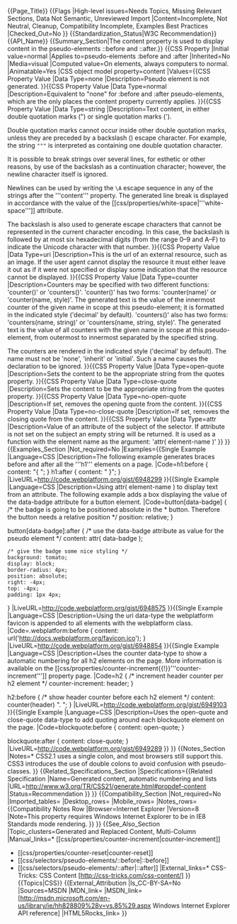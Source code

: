 {{Page_Title}}
{{Flags
|High-level issues=Needs Topics, Missing Relevant Sections, Data Not Semantic, Unreviewed Import
|Content=Incomplete, Not Neutral, Cleanup, Compatibility Incomplete, Examples Best Practices
|Checked_Out=No
}}
{{Standardization_Status|W3C Recommendation}}
{{API_Name}}
{{Summary_Section|The content property is used to display content in the pseudo-elements ::before and ::after.}}
{{CSS Property
|Initial value=normal
|Applies to=pseudo-elements :before and :after
|Inherited=No
|Media=visual
|Computed value=On elements, always computers to normal.
|Animatable=Yes
|CSS object model property=content
|Values={{CSS Property Value
|Data Type=none
|Description=Pseudo element is not generated.
}}{{CSS Property Value
|Data Type=normal
|Description=Equivalent to "none" for :before and :after pseudo-elements, which are the only places the content property currently applies.
}}{{CSS Property Value
|Data Type=string
|Description=Text content, in either double quotation marks (") or single quotation marks ('). 

Double quotation marks cannot occur inside other double quotation marks, unless they are preceded by a backslash (\) escape character. For example, the string <code>"\""</code> is interpreted as containing one double quotation character.

It is possible to break strings over several lines, for esthetic or other reasons, by use of the backslash as a continuation character; however, the newline character itself is ignored.

Newlines can be used by writing the <code>\A</code> escape sequence in any of the strings after the '''content''' property. The generated line break is displayed in accordance with the value of the [[css/properties/white-space|'''white-space''']] attribute.

The backslash is also used to generate escape characters that cannot be represented in the current character encoding. In this case, the backslash is followed by at most six hexadecimal digits (from the range 0–9 and A–F) to indicate the Unicode character with that number.
}}{{CSS Property Value
|Data Type=uri
|Description=This is the url of an external resource, such as an image. If the user agent cannot display the resource it must either leave it out as if it were not specified or display some indication that the resource cannot be displayed.
}}{{CSS Property Value
|Data Type=counter
|Description=Counters may be specified with two different functions: 'counter()' or 'counters()'.  'counter()' has two forms: 'counter(name)' or 'counter(name, style)'. The generated text is the value of the innermost counter of the given name in scope at this pseudo-element; it is formatted in the indicated style ('decimal' by default).  'counters()'  also has two forms: 'counters(name, string)' or 'counters(name, string, style)'. The generated text is the value of all counters with the given name in scope at this pseudo-element, from outermost to innermost separated by the specified string. 

The counters are rendered in the indicated style ('decimal' by default). The name must not be 'none', 'inherit' or 'initial'. Such a name causes the declaration to be ignored.
}}{{CSS Property Value
|Data Type=open-quote
|Description=Sets the content to be the appropriate string from the quotes property.
}}{{CSS Property Value
|Data Type=close-quote
|Description=Sets the content to be the appropriate string from the quotes property.
}}{{CSS Property Value
|Data Type=no-open-quote
|Description=If set, removes the opening quote from the content.
}}{{CSS Property Value
|Data Type=no-close-quote
|Description=If set, removes the closing quote from the content.
}}{{CSS Property Value
|Data Type=attr
|Description=Value of an attribute of the subject of the selector. If attribute is not set on the subject an empty string will be returned. It is used as a function with the element name as the argument: 'attr( element-name )'
}}
}}
{{Examples_Section
|Not_required=No
|Examples={{Single Example
|Language=CSS
|Description=The following example generates braces before and after
all the '''h1''' elements on a page.
|Code=h1:before {
    content: "{ ";
}
h1:after {
    content: " }";
}
|LiveURL=http://code.webplatform.org/gist/6948299
}}{{Single Example
|Language=CSS
|Description=Using attr( element-name ) to display text from an attribute.  The following example adds a box displaying the value of the data-badge attribute for a button element.
|Code=button[data-badge] {
	/* the badge is going to be positioned absolute in the 
	 * button. Therefore the button needs a relative position */
	position: relative;
}

button[data-badge]:after {
	/* use the data-badge attribute as value for the pseudo element */
	content: attr( data-badge );
	
	/* give the badge some nice styling */
	background: tomato;
	display: block;
	border-radius: 4px;
	position: absolute;
	right: -4px;
	top: -4px;
	padding: 1px 4px;
}
|LiveURL=http://code.webplatform.org/gist/6948575
}}{{Single Example
|Language=CSS
|Description=Using the uri data-type the webplatform favicon is appended to all elements with the webplatform class.
|Code=.webplatform:before {
    content: url('http://docs.webplatform.org/favicon.ico');
}
|LiveURL=http://code.webplatform.org/gist/6948854
}}{{Single Example
|Language=CSS
|Description=Uses the counter data-type to show a automatic numbering for all h2 elements on the page. More information is available on the [[css/properties/counter-increment{{!}}'''counter-increment''']] property page.
|Code=h2 {
/*  increment header counter per h2 element */
    counter-increment: header;
}

h2:before {
/*  show header counter before each h2 element */
    content: counter(header) ". ";
}
|LiveURL=http://code.webplatform.org/gist/6949103
}}{{Single Example
|Language=CSS
|Description=Uses the open-quote and close-quote data-type to add quoting around each blockquote element on the page.
|Code=blockquote:before {
    content: open-quote;
}

blockquote:after {
    content: close-quote;
}
|LiveURL=http://code.webplatform.org/gist/6949289
}}
}}
{{Notes_Section
|Notes=* CSS2.1 uses a single colon, and most browsers still support this. CSS3 introduces the use of double colons to avoid confusion with pseudo-classes.
}}
{{Related_Specifications_Section
|Specifications={{Related Specification
|Name=Generated content, automatic numbering and lists
|URL=http://www.w3.org/TR/CSS21/generate.html#propdef-content
|Status=Recommendation
}}
}}
{{Compatibility_Section
|Not_required=No
|Imported_tables=
|Desktop_rows=
|Mobile_rows=
|Notes_rows={{Compatibility Notes Row
|Browser=Internet Explorer
|Version=8
|Note=This property requires Windows Internet Explorer to be in IE8 Standards mode rendering.
}}
}}
{{See_Also_Section
|Topic_clusters=Generated and Replaced Content, Multi-Column
|Manual_links=* [[css/properties/counter-increment|counter-increment]]
* [[css/properties/counter-reset|counter-reset]]
* [[css/selectors/pseudo-elements/::before|::before]]
* [[css/selectors/pseudo-elements/::after|::after]]
|External_links=* CSS-Tricks: CSS Content [http://css-tricks.com/css-content/]
}}
{{Topics|CSS}}
{{External_Attribution
|Is_CC-BY-SA=No
|Sources=MSDN
|MDN_link=
|MSDN_link=[http://msdn.microsoft.com/en-us/library/ie/hh828809%28v=vs.85%29.aspx Windows Internet Explorer API reference]
|HTML5Rocks_link=
}}